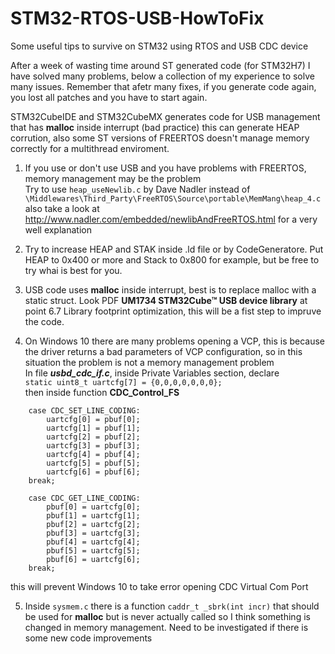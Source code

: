 # STM32-RTOS-USB-HowToFix
Some useful tips to survive on STM32 using RTOS and USB CDC device 

After a week of wasting time around ST generated code (for STM32H7) I have solved many problems, below a collection of my experience to solve many issues. Remember that afetr many fixes, if you generate code again, you lost all patches and you have to start again.

STM32CubeIDE and STM32CubeMX generates code for USB management that has **malloc** inside interrupt (bad practice) this can generate HEAP corrution, also some ST versions of FREERTOS doesn't manage memory correctly for a multithread enviroment.

1) If you use or don't use USB and you have problems with FREERTOS, memory management may be the problem\
Try to use ```heap_useNewlib.c``` by Dave Nadler instead of ```\Middlewares\Third_Party\FreeRTOS\Source\portable\MemMang\heap_4.c```
also take a look at http://www.nadler.com/embedded/newlibAndFreeRTOS.html for a very well explanation

2) Try to increase HEAP and STAK inside .ld file or by CodeGeneratore. Put HEAP to 0x400 or more and Stack to 0x800 for example, but be free to try whai is best for you.

3) USB code uses **malloc** inside interrupt, best is to replace malloc with a static struct. Look PDF **UM1734 STM32Cube™ USB device library** at point 6.7 Library footprint optimization, this will be a fist step to impruve the code.

4) On Windows 10 there are many problems opening a VCP, this is because the driver returns a bad parameters of VCP configuration, so in this situation the problem is not a memory management problem\
In file ***usbd_cdc_if.c***, inside Private Variables section, declare\
```static uint8_t uartcfg[7] = {0,0,0,0,0,0,0};```\
then inside function **CDC_Control_FS**

```
    case CDC_SET_LINE_CODING:
      	uartcfg[0] = pbuf[0];
      	uartcfg[1] = pbuf[1];
      	uartcfg[2] = pbuf[2];
      	uartcfg[3] = pbuf[3];
      	uartcfg[4] = pbuf[4];
      	uartcfg[5] = pbuf[5];
      	uartcfg[6] = pbuf[6];
    break;

    case CDC_GET_LINE_CODING:
      	pbuf[0] = uartcfg[0];
      	pbuf[1] = uartcfg[1];
      	pbuf[2] = uartcfg[2];
      	pbuf[3] = uartcfg[3];
      	pbuf[4] = uartcfg[4];
      	pbuf[5] = uartcfg[5];
      	pbuf[6] = uartcfg[6];
    break;
```
this will prevent Windows 10 to take error opening CDC Virtual Com Port

5) Inside ```sysmem.c``` there is a function ```caddr_t _sbrk(int incr)``` that should be used for **malloc** but is never actually called so I think something is changed in memory management. Need to be investigated if there is some new code improvements
